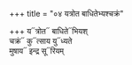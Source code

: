 +++
title = "०४ यत्रोत बाधितेभ्यश्चक्रं"

+++
य᳓त्रोत᳓ बाधिते᳓भियश्  
चक्रं᳓ कु᳓त्साय यु᳓ध्यते  
मुषाय᳓ इन्द्र सू᳓रियम्